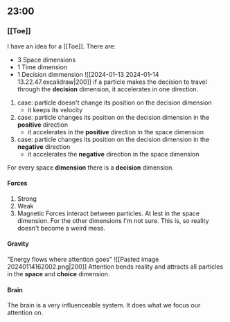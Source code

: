 
## 23:00
### [[Toe]]
I have an idea for a [[Toe]]. There are:
- 3 Space dimensions
- 1 Time dimension
- 1 Decision dimmension
![[2024-01-13 2024-01-14 13.22.47.excalidraw|200]]
if a particle makes the decision to travel through the **decision** dimension, it accelerates in one direction. 
1. case: particle doesn't change its position on the decision dimension
	- it keeps its velocity
2.  case: particle changes its position on the decision dimension in the **positive** direction
	- it accelerates in the **positive** direction in the space dimension
3.  case: particle changes its position on the decision dimension in the **negative** direction
	- it accelerates the **negative** direction in the space dimension

For every space **dimension** there is a **decision** dimension.
#### Forces
1. Strong 
2. Weak
3. Magnetic
Forces interact between particles. At lest in the space dimension. For the other dimensions I'm not sure. This is, so reality doesn't become a weird mess. 
#### Gravity 
"Energy flows where attention goes"
![[Pasted image 20240114162002.png|200]]
Attention bends reality and attracts all particles in the **space** and **choice** dimension.
#### Brain
The brain is a very influenceable system. It does what we focus our attention on. 